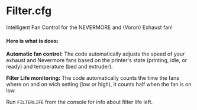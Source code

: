 # Filter.cfg
Intelligent Fan Control for the NEVERMORE and (Voron) Exhaust fan!

#### Here is what is does:
**Automatic fan control:** The code automatically adjusts the speed of your exhaust and Nevermore fans based on the printer's state (printing, idle, or ready) and temperature (bed and extruder).

**Filter Life monitoring:** The code automatically counts the time the fans where on and on wich setting (low or high), it counts half when the fan is on low.

Run ```FILTERLIFE``` from the console for info about filter life left.






